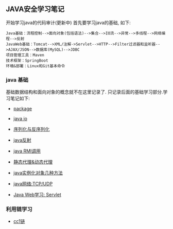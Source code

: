 ## JAVA安全学习笔记

开始学习java的代码审计(更新中)
首先要学习java的基础, 如下:

```
Java基础：流程控制-->面向对象(包括语法)-->集合-->IO流-->异常-->多线程-->网络编程-->反射 
JavaWeb基础：Tomcat-->XML/注解->Servlet-->HTTP-->Filter过滤器和监听器-->AJAX/JSON-->数据库(MySQL)-->JDBC  
项目管理工具：Maven  
技术框架：SpringBoot  
环境&部署：Linux和Git基本命令
```

### java 基础

基础数据结构和面向对象的概念就不在这里记录了. 只记录后面的基础学习部分.学习笔记如下:

- [package](https://github.com/1dayluo/java-code-audit-learn/blob/main/package/Package.md)

- [java io](https://github.com/1dayluo/java-/blob/main/java%20io/Java%20IO.md)

- [序列化与反序列化](https://github.com/1dayluo/java-/blob/main/serializable/%E5%BA%8F%E5%88%97%E5%8C%96%E4%B8%8E%E5%8F%8D%E5%BA%8F%E5%88%97%E5%8C%96.md)

- [java反射](https://github.com/1dayluo/java-code-audit-learn/blob/main/java%E5%8F%8D%E5%B0%84/java%E7%AF%87%20%E5%8F%8D%E5%B0%84.md)

- [java RMI调用](https://github.com/1dayluo/java-code-audit-learn/blob/main/rmi/java%E7%BD%91%E7%BB%9C%20RMI%E8%BF%9C%E7%A8%8B%E8%B0%83%E7%94%A8.md)

- [静态代理&动态代理](https://github.com/1dayluo/java-code-audit-learn/blob/main/%E9%9D%99%E6%80%81%E4%BB%A3%E7%90%86%26%E5%8A%A8%E6%80%81%E4%BB%A3%E7%90%86/%E9%9D%99%E6%80%81%E4%BB%A3%E7%90%86%26%E5%8A%A8%E6%80%81%E4%BB%A3%E7%90%86.md)
- [java实例化对象几种方法](https://github.com/1dayluo/java-code-audit-learn/blob/main/%E5%AF%B9%E8%B1%A1%E5%AE%9E%E4%BE%8B%E5%8C%96%E5%87%A0%E7%A7%8D%E6%96%B9%E6%B3%95/%E5%AF%B9%E8%B1%A1%E5%AE%9E%E4%BE%8B%E5%8C%96%E5%87%A0%E7%A7%8D%E6%96%B9%E6%B3%95.md)
- [java网络:TCP/UDP](https://github.com/1dayluo/java-code-audit-learn/blob/main/java%E7%BD%91%E7%BB%9C/TCP%26UDP%E5%AD%A6%E4%B9%A0/java%E7%BD%91%E7%BB%9C%20TCP_UDP%E7%9A%84%E5%AD%A6%E4%B9%A0.md)

- [Java Web学习: Servlet](https://github.com/1dayluo/java-/blob/main/servlet/Servlet.md)


### 利用链学习
- [cc1链](https://github.com/1dayluo/java-code-audit-learn/blob/main/cc1%E9%93%BE/CC1%E9%93%BE.md)